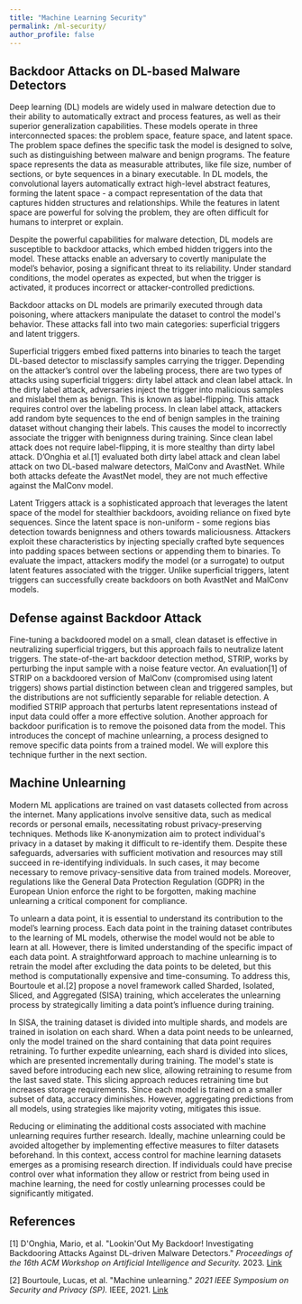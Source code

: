 ```yaml
---
title: "Machine Learning Security"
permalink: /ml-security/
author_profile: false
---
```


## Backdoor Attacks on DL-based Malware Detectors

Deep learning (DL) models are widely used in malware detection due to their ability to automatically extract and process features, as well as their superior generalization capabilities. These models operate in three interconnected spaces: the problem space, feature space, and latent space. The problem space defines the specific task the model is designed to solve, such as distinguishing between malware and benign programs. The feature space represents the data as measurable attributes, like file size, number of sections, or byte sequences in a binary executable. In DL models, the convolutional layers automatically extract high-level abstract features, forming the latent space - a compact representation of the data that captures hidden structures and relationships. While the features in latent space are powerful for solving the problem, they are often difficult for humans to interpret or explain.

Despite the powerful capabilities for malware detection, DL models are susceptible to backdoor attacks, which embed hidden triggers into the model. These attacks enable an adversary to covertly manipulate the model’s behavior, posing a significant threat to its reliability. Under standard conditions, the model operates as expected, but when the trigger is activated, it produces incorrect or attacker-controlled predictions.

Backdoor attacks on DL models are primarily executed through data poisoning, where attackers manipulate the dataset to control the model's behavior. These attacks fall into two main categories: superficial triggers and latent triggers.

Superficial triggers embed fixed patterns into binaries to teach the target DL-based detector to misclassify samples carrying the trigger. Depending on the attacker’s control over the labeling process,  there are two types of attacks using superficial triggers: dirty label attack and clean label attack. In the dirty label attack, adversaries inject the trigger into malicious samples and mislabel them as benign. This is known as label-flipping. This attack requires control over the labeling process. In clean label attack, attackers add random byte sequences to the end of benign samples in the training dataset without changing their labels. This causes the model to incorrectly associate the trigger with benignness during training. Since clean label attack does not require label-flipping, it is more stealthy than dirty label attack. D’Onghia et al.[1] evaluated both dirty label attack and clean label attack on two DL-based malware detectors, MalConv and AvastNet. While both attacks defeate the AvastNet model, they are not much effective against the MalConv model.

Latent Triggers attack is a sophisticated approach that leverages the latent space of the model for stealthier backdoors, avoiding reliance on fixed byte sequences. Since the latent space is non-uniform - some regions bias detection towards benignness and others towards maliciousness. Attackers exploit these characteristics by injecting specially crafted byte sequences into padding spaces between sections or appending them to binaries. To evaluate the impact, attackers modify the model (or a surrogate) to output latent features associated with the trigger. Unlike superficial triggers, latent triggers can successfully create backdoors on both AvastNet and MalConv models.

## Defense against Backdoor Attack

Fine-tuning a backdoored model on a small, clean dataset is effective in neutralizing superficial triggers, but this approach fails to neutralize latent triggers. The state-of-the-art backdoor detection method, STRIP, works by perturbing the input sample with a noise feature vector. An evaluation[1] of STRIP on a backdoored version of MalConv (compromised using latent triggers) shows partial distinction between clean and triggered samples, but the distributions are not sufficiently separable for reliable detection. A modified STRIP approach that perturbs latent representations instead of input data could offer a more effective solution. Another approach for backdoor purification is to remove the poisoned data from the model. This introduces the concept of machine unlearning, a process designed to remove specific data points from a trained model. We will explore this technique further in the next section.


## Machine Unlearning

Modern ML applications are trained on vast datasets collected from across the internet. Many applications involve sensitive data, such as medical records or personal emails, necessitating robust privacy-preserving techniques. Methods like K-anonymization aim to protect individual's privacy in a dataset by making it difficult to re-identify them. Despite these safeguards, adversaries with sufficient motivation and resources may still succeed in re-identifying individuals. In such cases, it may become necessary to remove privacy-sensitive data from trained models. Moreover, regulations like the General Data Protection Regulation (GDPR) in the European Union enforce the right to be forgotten, making machine unlearning a critical component for compliance.

To unlearn a data point, it is essential to understand its contribution to the model’s learning process. Each data point in the training dataset contributes to the learning of ML models, otherwise the model would not be able to learn at all. However, there is limited understanding of the specific impact of each data point. A straightforward approach to machine unlearning is to retrain the model after excluding the data points to be deleted, but this method is computationally expensive and time-consuming. To address this, Bourtoule et al.[2] propose a novel framework called Sharded, Isolated, Sliced, and Aggregated (SISA) training, which accelerates the unlearning process by strategically limiting a data point’s influence during training.

In SISA, the training dataset is divided into multiple shards, and models are trained in isolation on each shard. When a data point needs to be unlearned, only the model trained on the shard containing that data point requires retraining. To further expedite unlearning, each shard is divided into slices, which are presented incrementally during training. The model's state is saved before introducing each new slice, allowing retraining to resume from the last saved state. This slicing approach reduces retraining time but increases storage requirements. Since each model is trained on a smaller subset of data, accuracy diminishes. However, aggregating predictions from all models, using strategies like majority voting, mitigates this issue.

Reducing or eliminating the additional costs associated with machine unlearning requires further research. Ideally, machine unlearning could be avoided altogether by implementing effective measures to filter datasets beforehand. In this context, access control for machine learning datasets emerges as a promising research direction. If individuals could have precise control over what information they allow or restrict from being used in machine learning, the need for costly unlearning processes could be significantly mitigated.


## References

[1] D'Onghia, Mario, et al. "Lookin'Out My Backdoor! Investigating Backdooring Attacks Against DL-driven Malware Detectors." _Proceedings of the 16th ACM Workshop on Artificial Intelligence and Security._ 2023. [Link](https://dl.acm.org/doi/abs/10.1145/3605764.3623919)

[2] Bourtoule, Lucas, et al. "Machine unlearning." _2021 IEEE Symposium on Security and Privacy (SP)._ IEEE, 2021. [Link](https://ieeexplore.ieee.org/abstract/document/9519428)

